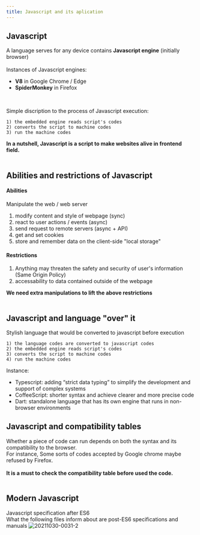 ```yaml
---
title: Javascript and its aplication
---
```


## Javascript
A language serves for any device contains **Javascript engine** (initially browser) 
<br><br>
Instances of Javascript engines:
- **V8** in Google Chrome / Edge 
- **SpiderMonkey** in Firefox
<br>

Simple discription to the process of Javascript execution:
```
1) the embedded engine reads script's codes
2) converts the script to machine codes
3) run the machine codes
```

**In a nutshell, Javascript is a script to make websites alive in frontend field.** 
<br>
<br>

## Abilities and restrictions of Javascript 
#### Abilities
Manipulate the web / web server
  1) modify content and style of webpage (sync)
  2) react to user actions / events (async)
  3) send request to remote servers (async + API)
  4) get and set cookies 
  5) store and remember data on the client-side "local storage"

#### Restrictions 
1) Anything may threaten the safety and security of user's information (Same Origin Policy)
2) accessability to data contained outside of the webpage

**We need extra manipulations to lift the above restrictions**
<br>
<br>
## Javascript and language "over" it
Stylish language that would be converted to javascript before execution
```
1) the language codes are converted to javascript codes
2) the embedded engine reads script's codes
3) converts the script to machine codes
4) run the machine codes
```
Instance:
- Typescript: adding “strict data typing” to simplify the development and support of complex systems
- CoffeeScript: shorter syntax and achieve clearer and more precise code
- Dart: standalone language that has its own engine that runs in non-browser environments 

## Javascript and compatibility tables
Whether a piece of code can run depends on both the syntax and its compatibility to the browser. <br>
For instance, Some sorts of codes accepted by Google chrome maybe refused by Firefox. <br><br>
**It is a must to check the compatibility table before used the code.**
<br>
<br>
## Modern Javascript
Javascript specification after ES6 <br>
What the following files inform about are post-ES6 specifications and manuals
![20211030-0031-2](https://img.smyhvae.com/20211030-0031-2.png)
